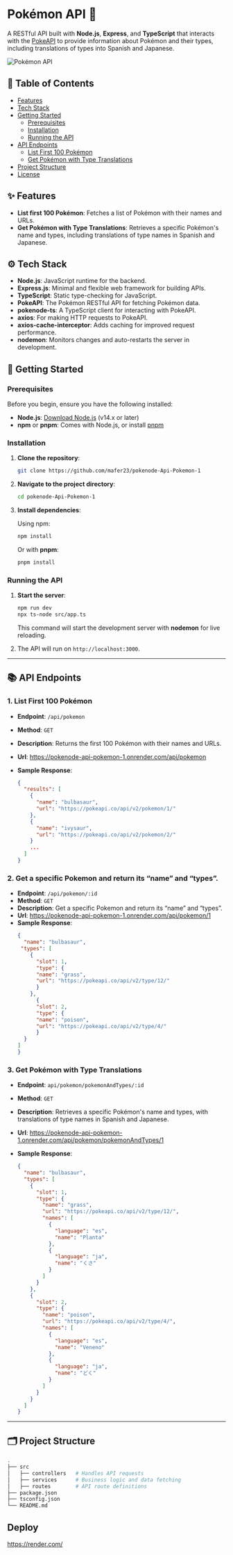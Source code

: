 # Pokémon API 🌟

A RESTful API built with **Node.js**, **Express**, and **TypeScript** that interacts with the [PokeAPI](https://pokeapi.co/) to provide information about Pokémon and their types, including translations of types into Spanish and Japanese.

![Pokémon API](https://pokeapi.co/static/pokeapi_256.3fa72200.png)

## 📖 Table of Contents

- [Features](#features)
- [Tech Stack](#tech-stack)
- [Getting Started](#getting-started)
  - [Prerequisites](#prerequisites)
  - [Installation](#installation)
  - [Running the API](#running-the-api)
- [API Endpoints](#api-endpoints)
  - [List First 100 Pokémon](#list-first-100-pokémon)
  - [Get Pokémon with Type Translations](#get-pokémon-with-type-translations)
- [Project Structure](#project-structure)
- [License](#license)

## ✨ Features

- **List first 100 Pokémon**: Fetches a list of Pokémon with their names and URLs.
- **Get Pokémon with Type Translations**: Retrieves a specific Pokémon's name and types, including translations of type names in Spanish and Japanese.

## ⚙️ Tech Stack

- **Node.js**: JavaScript runtime for the backend.
- **Express.js**: Minimal and flexible web framework for building APIs.
- **TypeScript**: Static type-checking for JavaScript.
- **PokeAPI**: The Pokémon RESTful API for fetching Pokémon data.
- **pokenode-ts**: A TypeScript client for interacting with PokeAPI.
- **axios**: For making HTTP requests to PokeAPI.
- **axios-cache-interceptor**: Adds caching for improved request performance.
- **nodemon**: Monitors changes and auto-restarts the server in development.

## 🚀 Getting Started


### Prerequisites

Before you begin, ensure you have the following installed:

- **Node.js**: [Download Node.js](https://nodejs.org/en/download/) (v14.x or later)
- **npm** or **pnpm**: Comes with Node.js, or install [pnpm](https://pnpm.io/installation)

### Installation

1. **Clone the repository**:

    ```bash
   git clone https://github.com/mafer23/pokenode-Api-Pokemon-1
    ```

2. **Navigate to the project directory**:

    ```bash
    cd pokenode-Api-Pokemon-1
    ```

3. **Install dependencies**:

    Using npm:

    ```bash
    npm install
    ```

    Or with **pnpm**:

    ```bash
    pnpm install
    ```

### Running the API

1. **Start the server**:

    ```bash
    npm run dev
    npx ts-node src/app.ts
    ```

    This command will start the development server with **nodemon** for live reloading.

2. The API will run on `http://localhost:3000`.

---

## 📚 API Endpoints

### 1. List First 100 Pokémon

- **Endpoint**: `/api/pokemon`
- **Method**: `GET`
- **Description**: Returns the first 100 Pokémon with their names and URLs.
- **Url**: https://pokenode-api-pokemon-1.onrender.com/api/pokemon
- **Sample Response**:

    ```json
    {
      "results": [
        {
          "name": "bulbasaur",
          "url": "https://pokeapi.co/api/v2/pokemon/1/"
        },
        {
          "name": "ivysaur",
          "url": "https://pokeapi.co/api/v2/pokemon/2/"
        }
        ...
      ]
    }
    ```

### 2. Get a specific Pokemon and return its “name” and “types”.
- **Endpoint**: `/api/pokemon/:id`
- **Method**: `GET`
- **Description**: Get a specific Pokemon and return its “name” and “types”.
- **Url**: https://pokenode-api-pokemon-1.onrender.com/api/pokemon/1
- **Sample Response**:
    ```json
    {
      "name": "bulbasaur",
     "types": [
        {
          "slot": 1,
          "type": {
          "name": "grass",
          "url": "https://pokeapi.co/api/v2/type/12/"
          }
        },
          {
          "slot": 2,
          "type": {
          "name": "poison",
          "url": "https://pokeapi.co/api/v2/type/4/"
          }
      }
    ]
    }
    ```

### 3. Get Pokémon with Type Translations

- **Endpoint**: `api/pokemon/pokemonAndTypes/:id`
- **Method**: `GET`
- **Description**: Retrieves a specific Pokémon's name and types, with translations of type names in Spanish and Japanese.
- **Url**: https://pokenode-api-pokemon-1.onrender.com/api/pokemon/pokemonAndTypes/1
- **Sample Response**:

    ```json
    {
      "name": "bulbasaur",
      "types": [
        {
          "slot": 1,
          "type": {
            "name": "grass",
            "url": "https://pokeapi.co/api/v2/type/12/",
            "names": [
              {
                "language": "es",
                "name": "Planta"
              },
              {
                "language": "ja",
                "name": "くさ"
              }
            ]
          }
        },
        {
          "slot": 2,
          "type": {
            "name": "poison",
            "url": "https://pokeapi.co/api/v2/type/4/",
            "names": [
              {
                "language": "es",
                "name": "Veneno"
              },
              {
                "language": "ja",
                "name": "どく"
              }
            ]
          }
        }
      ]
    }
    ```

---

## 🗂️ Project Structure

```bash
.
├── src
│   ├── controllers   # Handles API requests
│   ├── services      # Business logic and data fetching
│   ├── routes        # API route definitions
├── package.json
├── tsconfig.json
└── README.md
```
## Deploy

https://render.com/

